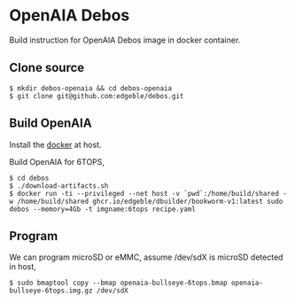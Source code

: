 # OpenAIA Debos

Build instruction for OpenAIA Debos image in docker container.

## Clone source

```
$ mkdir debos-openaia && cd debos-openaia
$ git clone git@github.com:edgeble/debos.git
```

## Build OpenAIA

Install the [docker](https://docs.docker.com/engine/install/ubuntu/) at host.

Build OpenAIA for 6TOPS,
```
$ cd debos
$ ./download-artifacts.sh
$ docker run -ti --privileged --net host -v `pwd`:/home/build/shared -w /home/build/shared ghcr.io/edgeble/dbuilder/bookworm-v1:latest sudo debos --memory=4Gb -t imgname:6tops recipe.yaml
```

## Program

We can program microSD or eMMC, assume /dev/sdX is microSD detected in host,
```
$ sudo bmaptool copy --bmap openaia-bullseye-6tops.bmap openaia-bullseye-6tops.img.gz /dev/sdX
```
